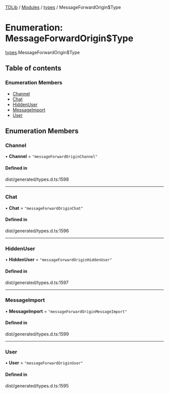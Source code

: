 [TDLib](../README.md) / [Modules](../modules.md) / [types](../modules/types.md) / MessageForwardOrigin$Type

# Enumeration: MessageForwardOrigin$Type

[types](../modules/types.md).MessageForwardOrigin$Type

## Table of contents

### Enumeration Members

- [Channel](types.MessageForwardOrigin_Type.md#channel)
- [Chat](types.MessageForwardOrigin_Type.md#chat)
- [HiddenUser](types.MessageForwardOrigin_Type.md#hiddenuser)
- [MessageImport](types.MessageForwardOrigin_Type.md#messageimport)
- [User](types.MessageForwardOrigin_Type.md#user)

## Enumeration Members

### Channel

• **Channel** = ``"messageForwardOriginChannel"``

#### Defined in

dist/generated/types.d.ts:1598

___

### Chat

• **Chat** = ``"messageForwardOriginChat"``

#### Defined in

dist/generated/types.d.ts:1596

___

### HiddenUser

• **HiddenUser** = ``"messageForwardOriginHiddenUser"``

#### Defined in

dist/generated/types.d.ts:1597

___

### MessageImport

• **MessageImport** = ``"messageForwardOriginMessageImport"``

#### Defined in

dist/generated/types.d.ts:1599

___

### User

• **User** = ``"messageForwardOriginUser"``

#### Defined in

dist/generated/types.d.ts:1595
